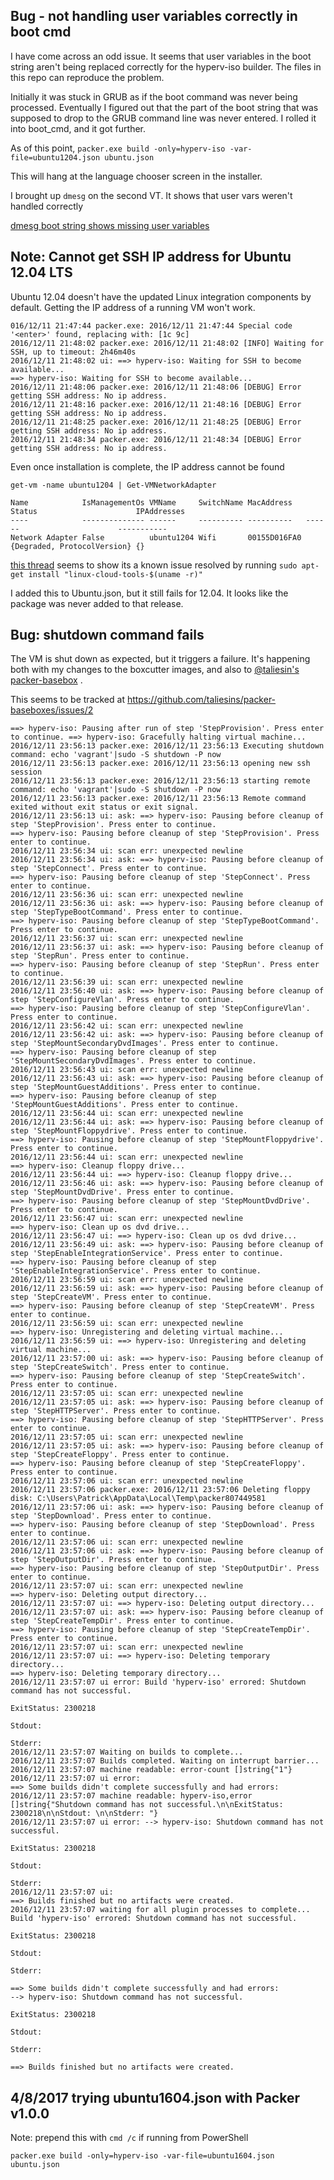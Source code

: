 

## Bug - not handling user variables correctly in boot cmd

I have come across an odd issue. It seems that user variables in the boot string aren't being replaced correctly for the hyperv-iso builder. The files in this repo can reproduce the problem.

Initially it was stuck in GRUB as if the boot command was never being processed. Eventually I figured out that the part of the boot string that was supposed to drop to the GRUB command line was never entered. I rolled it into boot_cmd, and it got further.

As of this point, 
`packer.exe build -only=hyperv-iso -var-file=ubuntu1204.json ubuntu.json`

This will hang at the language chooser screen in the installer. 


I brought up `dmesg` on the second VT. It shows that user vars weren't handled correctly

[dmesg boot string shows missing user variables](screenshots/missing_vars.png)


## Note: Cannot get SSH IP address for Ubuntu 12.04 LTS

Ubuntu 12.04 doesn't have the updated Linux integration components by default. Getting the IP address of a running VM won't work.


```none
016/12/11 21:47:44 packer.exe: 2016/12/11 21:47:44 Special code '<enter>' found, replacing with: [1c 9c]
2016/12/11 21:48:02 packer.exe: 2016/12/11 21:48:02 [INFO] Waiting for SSH, up to timeout: 2h46m40s
2016/12/11 21:48:02 ui: ==> hyperv-iso: Waiting for SSH to become available...
==> hyperv-iso: Waiting for SSH to become available...
2016/12/11 21:48:06 packer.exe: 2016/12/11 21:48:06 [DEBUG] Error getting SSH address: No ip address.
2016/12/11 21:48:16 packer.exe: 2016/12/11 21:48:16 [DEBUG] Error getting SSH address: No ip address.
2016/12/11 21:48:25 packer.exe: 2016/12/11 21:48:25 [DEBUG] Error getting SSH address: No ip address.
2016/12/11 21:48:34 packer.exe: 2016/12/11 21:48:34 [DEBUG] Error getting SSH address: No ip address.
```

Even once installation is complete, the IP address cannot be found


```none
get-vm -name ubuntu1204 | Get-VMNetworkAdapter

Name            IsManagementOs VMName     SwitchName MacAddress   Status                      IPAddresses
----            -------------- ------     ---------- ----------   ------                      -----------
Network Adapter False          ubuntu1204 Wifi       00155D016FA0 {Degraded, ProtocolVersion} {}
```

[this thread](http://stackoverflow.com/questions/33027204/how-can-i-get-hyper-v-to-detect-my-ubuntu-vms-ip-address) seems to show its a known issue resolved by running
`sudo apt-get install "linux-cloud-tools-$(uname -r)"`

I added this to Ubuntu.json, but it still fails for 12.04. It looks like the package was never added to that release.


## Bug: shutdown command fails

The VM is shut down as expected, but it triggers a failure. It's happening both with my changes to the boxcutter images, and also to [@taliesin's packer-basebox](https://github.com/taliesins/packer-baseboxes/blob/master/hyperv-ubuntu-16.04.json) .

This seems to be tracked at https://github.com/taliesins/packer-baseboxes/issues/2



```none
==> hyperv-iso: Pausing after run of step 'StepProvision'. Press enter to continue. ==> hyperv-iso: Gracefully halting virtual machine...
2016/12/11 23:56:13 packer.exe: 2016/12/11 23:56:13 Executing shutdown command: echo 'vagrant'|sudo -S shutdown -P now
2016/12/11 23:56:13 packer.exe: 2016/12/11 23:56:13 opening new ssh session
2016/12/11 23:56:13 packer.exe: 2016/12/11 23:56:13 starting remote command: echo 'vagrant'|sudo -S shutdown -P now
2016/12/11 23:56:13 packer.exe: 2016/12/11 23:56:13 Remote command exited without exit status or exit signal.
2016/12/11 23:56:13 ui: ask: ==> hyperv-iso: Pausing before cleanup of step 'StepProvision'. Press enter to continue.
==> hyperv-iso: Pausing before cleanup of step 'StepProvision'. Press enter to continue.
2016/12/11 23:56:34 ui: scan err: unexpected newline
2016/12/11 23:56:34 ui: ask: ==> hyperv-iso: Pausing before cleanup of step 'StepConnect'. Press enter to continue.
==> hyperv-iso: Pausing before cleanup of step 'StepConnect'. Press enter to continue.
2016/12/11 23:56:36 ui: scan err: unexpected newline
2016/12/11 23:56:36 ui: ask: ==> hyperv-iso: Pausing before cleanup of step 'StepTypeBootCommand'. Press enter to continue.
==> hyperv-iso: Pausing before cleanup of step 'StepTypeBootCommand'. Press enter to continue.
2016/12/11 23:56:37 ui: scan err: unexpected newline
2016/12/11 23:56:37 ui: ask: ==> hyperv-iso: Pausing before cleanup of step 'StepRun'. Press enter to continue.
==> hyperv-iso: Pausing before cleanup of step 'StepRun'. Press enter to continue.
2016/12/11 23:56:39 ui: scan err: unexpected newline
2016/12/11 23:56:40 ui: ask: ==> hyperv-iso: Pausing before cleanup of step 'StepConfigureVlan'. Press enter to continue.
==> hyperv-iso: Pausing before cleanup of step 'StepConfigureVlan'. Press enter to continue.
2016/12/11 23:56:42 ui: scan err: unexpected newline
2016/12/11 23:56:42 ui: ask: ==> hyperv-iso: Pausing before cleanup of step 'StepMountSecondaryDvdImages'. Press enter to continue.
==> hyperv-iso: Pausing before cleanup of step 'StepMountSecondaryDvdImages'. Press enter to continue.
2016/12/11 23:56:43 ui: scan err: unexpected newline
2016/12/11 23:56:43 ui: ask: ==> hyperv-iso: Pausing before cleanup of step 'StepMountGuestAdditions'. Press enter to continue.
==> hyperv-iso: Pausing before cleanup of step 'StepMountGuestAdditions'. Press enter to continue.
2016/12/11 23:56:44 ui: scan err: unexpected newline
2016/12/11 23:56:44 ui: ask: ==> hyperv-iso: Pausing before cleanup of step 'StepMountFloppydrive'. Press enter to continue.
==> hyperv-iso: Pausing before cleanup of step 'StepMountFloppydrive'. Press enter to continue.
2016/12/11 23:56:44 ui: scan err: unexpected newline
==> hyperv-iso: Cleanup floppy drive...
2016/12/11 23:56:44 ui: ==> hyperv-iso: Cleanup floppy drive...
2016/12/11 23:56:46 ui: ask: ==> hyperv-iso: Pausing before cleanup of step 'StepMountDvdDrive'. Press enter to continue.
==> hyperv-iso: Pausing before cleanup of step 'StepMountDvdDrive'. Press enter to continue.
2016/12/11 23:56:47 ui: scan err: unexpected newline
==> hyperv-iso: Clean up os dvd drive...
2016/12/11 23:56:47 ui: ==> hyperv-iso: Clean up os dvd drive...
2016/12/11 23:56:49 ui: ask: ==> hyperv-iso: Pausing before cleanup of step 'StepEnableIntegrationService'. Press enter to continue.
==> hyperv-iso: Pausing before cleanup of step 'StepEnableIntegrationService'. Press enter to continue.
2016/12/11 23:56:59 ui: scan err: unexpected newline
2016/12/11 23:56:59 ui: ask: ==> hyperv-iso: Pausing before cleanup of step 'StepCreateVM'. Press enter to continue.
==> hyperv-iso: Pausing before cleanup of step 'StepCreateVM'. Press enter to continue.
2016/12/11 23:56:59 ui: scan err: unexpected newline
==> hyperv-iso: Unregistering and deleting virtual machine...
2016/12/11 23:56:59 ui: ==> hyperv-iso: Unregistering and deleting virtual machine...
2016/12/11 23:57:00 ui: ask: ==> hyperv-iso: Pausing before cleanup of step 'StepCreateSwitch'. Press enter to continue.
==> hyperv-iso: Pausing before cleanup of step 'StepCreateSwitch'. Press enter to continue.
2016/12/11 23:57:05 ui: scan err: unexpected newline
2016/12/11 23:57:05 ui: ask: ==> hyperv-iso: Pausing before cleanup of step 'StepHTTPServer'. Press enter to continue.
==> hyperv-iso: Pausing before cleanup of step 'StepHTTPServer'. Press enter to continue.
2016/12/11 23:57:05 ui: scan err: unexpected newline
2016/12/11 23:57:05 ui: ask: ==> hyperv-iso: Pausing before cleanup of step 'StepCreateFloppy'. Press enter to continue.
==> hyperv-iso: Pausing before cleanup of step 'StepCreateFloppy'. Press enter to continue.
2016/12/11 23:57:06 ui: scan err: unexpected newline
2016/12/11 23:57:06 packer.exe: 2016/12/11 23:57:06 Deleting floppy disk: C:\Users\Patrick\AppData\Local\Temp\packer807449581
2016/12/11 23:57:06 ui: ask: ==> hyperv-iso: Pausing before cleanup of step 'StepDownload'. Press enter to continue.
==> hyperv-iso: Pausing before cleanup of step 'StepDownload'. Press enter to continue.
2016/12/11 23:57:06 ui: scan err: unexpected newline
2016/12/11 23:57:06 ui: ask: ==> hyperv-iso: Pausing before cleanup of step 'StepOutputDir'. Press enter to continue.
==> hyperv-iso: Pausing before cleanup of step 'StepOutputDir'. Press enter to continue.
2016/12/11 23:57:07 ui: scan err: unexpected newline
==> hyperv-iso: Deleting output directory...
2016/12/11 23:57:07 ui: ==> hyperv-iso: Deleting output directory...
2016/12/11 23:57:07 ui: ask: ==> hyperv-iso: Pausing before cleanup of step 'StepCreateTempDir'. Press enter to continue.
==> hyperv-iso: Pausing before cleanup of step 'StepCreateTempDir'. Press enter to continue.
2016/12/11 23:57:07 ui: scan err: unexpected newline
2016/12/11 23:57:07 ui: ==> hyperv-iso: Deleting temporary directory...
==> hyperv-iso: Deleting temporary directory...
2016/12/11 23:57:07 ui error: Build 'hyperv-iso' errored: Shutdown command has not successful.

ExitStatus: 2300218

Stdout:

Stderr:
2016/12/11 23:57:07 Waiting on builds to complete...
2016/12/11 23:57:07 Builds completed. Waiting on interrupt barrier...
2016/12/11 23:57:07 machine readable: error-count []string{"1"}
2016/12/11 23:57:07 ui error:
==> Some builds didn't complete successfully and had errors:
2016/12/11 23:57:07 machine readable: hyperv-iso,error []string{"Shutdown command has not successful.\n\nExitStatus: 2300218\n\nStdout: \n\nStderr: "}
2016/12/11 23:57:07 ui error: --> hyperv-iso: Shutdown command has not successful.

ExitStatus: 2300218

Stdout:

Stderr:
2016/12/11 23:57:07 ui:
==> Builds finished but no artifacts were created.
2016/12/11 23:57:07 waiting for all plugin processes to complete...
Build 'hyperv-iso' errored: Shutdown command has not successful.

ExitStatus: 2300218

Stdout:

Stderr:

==> Some builds didn't complete successfully and had errors:
--> hyperv-iso: Shutdown command has not successful.

ExitStatus: 2300218

Stdout:

Stderr:

==> Builds finished but no artifacts were created.
```


## 4/8/2017 trying ubuntu1604.json with Packer v1.0.0


Note: prepend this with `cmd /c` if running from PowerShell

```
packer.exe build -only=hyperv-iso -var-file=ubuntu1604.json ubuntu.json
```

